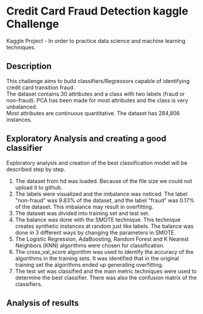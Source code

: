#  Credit Card Fraud Detection kaggle Challenge

Kaggle Project - In order to practice data science and machine learning techniques.

## Description

This challenge aims to build classifiers/Regressors capable of identifying credit card transition fraud.  
The dataset contains 30 attributes and a class with two labels (fraud or non-fraud). PCA has been made for most attributes and the class is very unbalanced.  
Most attributes are continuous quantitative. The dataset has 284,806 instances.  

## Exploratory Analysis and creating a good classifier

Exploratory analysis and creation of the best classification model will be described step by step.

1. The dataset from hd was loaded. Because of the file size we could not upload it to github.
2. The labels were visualized and the imbalance was noticed. The label "non-fraud" was 9.83% of the dataset, and the label "fraud" was 0.17% of the dataset. This imbalance may result in overfitting.
3. The dataset was divided into training set and test set.
4. The balance was done with the SMOTE technique. This technique creates synthetic instances at random just like labels. The balance was done in 3 different ways by changing the parameters in SMOTE.
5. The Logistic Regression, AdaBoosting, Random Forest and K Nearest Neighbors (KNN) algorithms were chosen for classification.
6. The cross_val_score algorithm was used to identify the accuracy of the algorithms in the training sets. It was identified that in the original training set the algorithms ended up generating overfitting.
7. The test set was classified and the main metric techniques were used to determine the best classifier. There was also the confusion matrix of the classifiers.

## Analysis of results 
